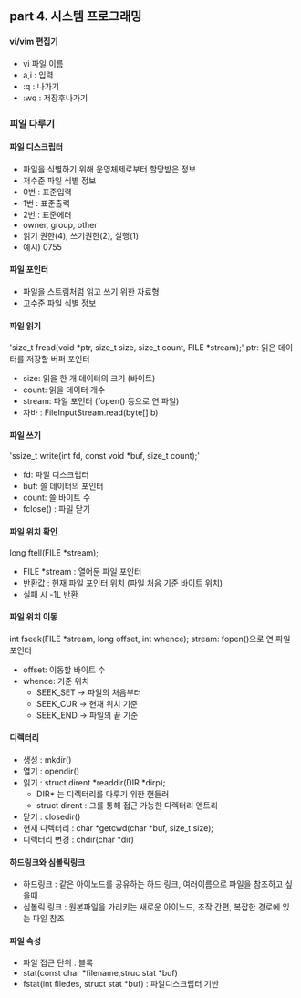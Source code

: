 ## part 4. 시스템 프로그래밍
#### vi/vim 편집기
- vi 파일 이름
- a,i : 입력
- :q : 나가기
- :wq : 저장후나가기

### 피일 다루기
#### 파일 디스크립터
- 파일을 식별하기 위해 운영체제로부터 할당받은 정보
- 저수준 파일 식별 정보
- 0번 : 표준입력
- 1번 : 표준출력
- 2번 : 표준에러
- owner, group, other
- 읽기 권한(4), 쓰기권한(2), 실행(1)
- 예시) 0755 

#### 파일 포인터
- 파일을 스트림처럼 읽고 쓰기 위한 자료형
- 고수준 파일 식별 정보

#### 파일 읽기
'size_t fread(void *ptr, size_t size, size_t count, FILE *stream);'
ptr: 읽은 데이터를 저장할 버퍼 포인터
- size: 읽을 한 개 데이터의 크기 (바이트)
- count: 읽을 데이터 개수
- stream: 파일 포인터 (fopen() 등으로 연 파일)
- 자바 : FileInputStream.read(byte[] b)
#### 파일 쓰기
'ssize_t write(int fd, const void *buf, size_t count);'
- fd: 파일 디스크립터
- buf: 쓸 데이터의 포인터
- count: 쓸 바이트 수
- fclose() : 파일 닫기

#### 파일 위치 확인
long ftell(FILE *stream);
- FILE *stream : 열어둔 파일 포인터
- 반환값 : 현재 파일 포인터 위치 (파일 처음 기준 바이트 위치)
- 실패 시 -1L 반환
#### 파일 위치 이동
int fseek(FILE *stream, long offset, int whence);
stream: fopen()으로 연 파일 포인터
- offset: 이동할 바이트 수
- whence: 기준 위치
  - SEEK_SET → 파일의 처음부터
  - SEEK_CUR → 현재 위치 기준
  - SEEK_END → 파일의 끝 기준

#### 디렉터리
- 생성 : mkdir()
- 열기 : opendir()
- 읽기 : struct dirent *readdir(DIR *dirp);
  - DIR* 는 디렉터리를 다루기 위한 핸들러
  - struct dirent : 그를 통해 접근 가능한 디렉터리 엔트리
- 닫기 : closedir()
- 현재 디렉터리 : char *getcwd(char *buf, size_t size);
- 디렉터리 변경 : chdir(char *dir)

#### 하드링크와 심볼릭링크
- 하드링크 : 같은 아이노드를 공유하는 하드 링크, 여러이름으로 파일을 참조하고 싶을때
- 심볼릭 링크 : 원본파일을 가리키는 새로운 아이노드, 조작 간편, 복잡한 경로에 있는 파일 참조

#### 파일 속성
- 파일 접근 단위 : 블록
- stat(const char *filename,struc stat *buf)
- fstat(int filedes, struct stat *buf) : 파일디스크립터 기반
